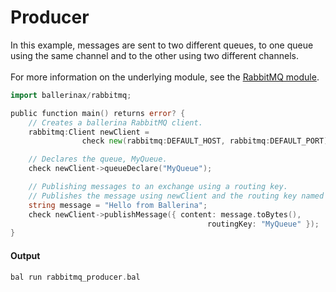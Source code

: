 # Producer

 In this example, messages are sent to two different queues,
 to one queue using the same channel and to the other using two different channels.<br/><br/>
 For more information on the underlying module, 
 see the [RabbitMQ module](https:docs.central.ballerina.io/ballerinax/rabbitmq/latest).

```go
import ballerinax/rabbitmq;

public function main() returns error? {
    // Creates a ballerina RabbitMQ client.
    rabbitmq:Client newClient =
                check new(rabbitmq:DEFAULT_HOST, rabbitmq:DEFAULT_PORT);

    // Declares the queue, MyQueue.
    check newClient->queueDeclare("MyQueue");

    // Publishing messages to an exchange using a routing key.
    // Publishes the message using newClient and the routing key named MyQueue.
    string message = "Hello from Ballerina";
    check newClient->publishMessage({ content: message.toBytes(),
                                            routingKey: "MyQueue" });
}
```

#### Output

```go
bal run rabbitmq_producer.bal
```